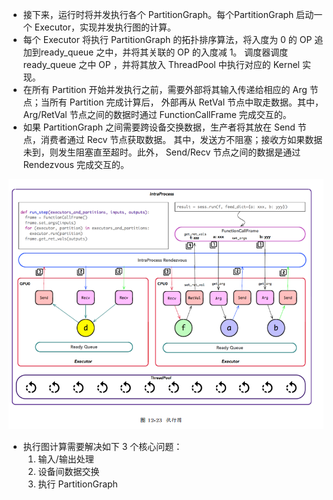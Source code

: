 
* 接下来，运行时将并发执行各个 PartitionGraph。每个PartitionGraph 启动一个 Executor，实现并发执行图的计算。
* 每个 Executor 将执行 PartitionGraph 的拓扑排序算法，将入度为 0 的 OP 追加到ready_queue 之中，并将其关联的 OP 的入度减 1。
调度器调度 ready_queue 之中 OP ，并将其放入 ThreadPool 中执行对应的 Kernel 实现。
* 在所有 Partition 开始并发执行之前，需要外部将其输入传递给相应的 Arg 节点；当所有 Partition 完成计算后，
外部再从 RetVal 节点中取走数据。其中， Arg/RetVal 节点之间的数据时通过 FunctionCallFrame 完成交互的。
* 如果 PartitionGraph 之间需要跨设备交换数据，生产者将其放在 Send 节点，消费者通过 Recv 节点获取数据。
其中，发送方不阻塞；接收方如果数据未到，则发生阻塞直至超时。此外， Send/Recv 节点之间的数据是通过 Rendezvous 完成交互的。

![tensorflow_run_model_执行图](readme/08.600-执行图.png)
* 执行图计算需要解决如下 3 个核心问题：
    1. 输入/输出处理
    2. 设备间数据交换
    3. 执行 PartitionGraph
